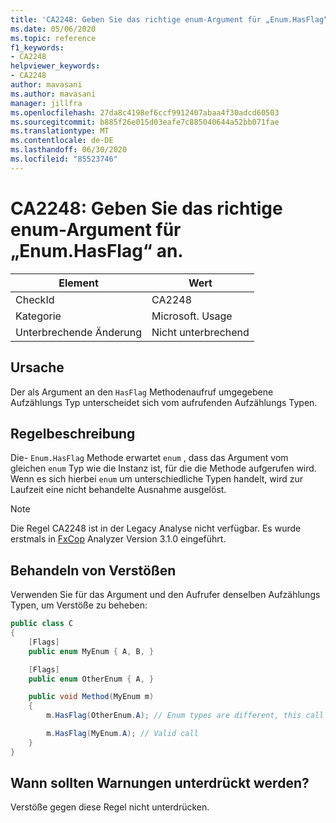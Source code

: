 ```yaml
---
title: 'CA2248: Geben Sie das richtige enum-Argument für „Enum.HasFlag“ an.'
ms.date: 05/06/2020
ms.topic: reference
f1_keywords:
- CA2248
helpviewer_keywords:
- CA2248
author: mavasani
ms.author: mavasani
manager: jillfra
ms.openlocfilehash: 27da8c4198ef6ccf9912407abaa4f30adcd60503
ms.sourcegitcommit: b885f26e015d03eafe7c885040644a52bb071fae
ms.translationtype: MT
ms.contentlocale: de-DE
ms.lasthandoff: 06/30/2020
ms.locfileid: "85523746"
---
```

# <a name="ca2248-provide-correct-enum-argument-to-enumhasflag"></a>CA2248: Geben Sie das richtige enum-Argument für „Enum.HasFlag“ an.

|Element|Wert|
|-|-|
|CheckId|CA2248|
|Kategorie|Microsoft. Usage|
|Unterbrechende Änderung|Nicht unterbrechend|

## <a name="cause"></a>Ursache

Der als Argument an den `HasFlag` Methodenaufruf umgegebene Aufzählungs Typ unterscheidet sich vom aufrufenden Aufzählungs Typen.

## <a name="rule-description"></a>Regelbeschreibung

Die- `Enum.HasFlag` Methode erwartet `enum` , dass das Argument vom gleichen `enum` Typ wie die Instanz ist, für die die Methode aufgerufen wird. Wenn es sich hierbei `enum` um unterschiedliche Typen handelt, wird zur Laufzeit eine nicht behandelte Ausnahme ausgelöst.

> [!NOTE]
> Die Regel CA2248 ist in der Legacy Analyse nicht verfügbar. Es wurde erstmals in [FxCop](https://www.nuget.org/packages/Microsoft.CodeAnalysis.FxCopAnalyzers) Analyzer Version 3.1.0 eingeführt.

## <a name="how-to-fix-violations"></a>Behandeln von Verstößen

Verwenden Sie für das Argument und den Aufrufer denselben Aufzählungs Typen, um Verstöße zu beheben:

```csharp
public class C
{
    [Flags]
    public enum MyEnum { A, B, }

    [Flags]
    public enum OtherEnum { A, }

    public void Method(MyEnum m)
    {
        m.HasFlag(OtherEnum.A); // Enum types are different, this call will cause an `ArgumentException` to be thrown at runtime

        m.HasFlag(MyEnum.A); // Valid call
    }
}
```

## <a name="when-to-suppress-warnings"></a>Wann sollten Warnungen unterdrückt werden?

Verstöße gegen diese Regel nicht unterdrücken.

